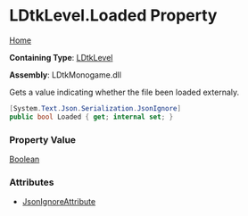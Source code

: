 # LDtkLevel\.Loaded Property

[Home](../../../README.md)

**Containing Type**: [LDtkLevel](../README.md)

**Assembly**: LDtkMonogame\.dll

  
 Gets a value indicating whether the file been loaded externaly\. 

```csharp
[System.Text.Json.Serialization.JsonIgnore]
public bool Loaded { get; internal set; }
```

### Property Value

[Boolean](https://docs.microsoft.com/en-us/dotnet/api/system.boolean)

### Attributes

* [JsonIgnoreAttribute](https://docs.microsoft.com/en-us/dotnet/api/system.text.json.serialization.jsonignoreattribute)

